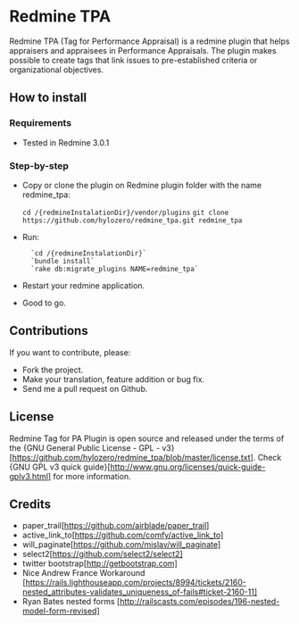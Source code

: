 # Redmine TPA 

Redmine TPA (Tag for Performance Appraisal) is a redmine plugin that helps appraisers and appraisees in Performance Appraisals. The plugin makes possible to create tags that link issues to pre-established criteria or organizational objectives.

## How to install 

### Requirements

* Tested in Redmine 3.0.1

### Step-by-step

* Copy or clone the plugin on Redmine plugin folder with the name redmine_tpa:
    
	`cd /{redmineInstalationDir}/vendor/plugins`
	`git clone https://github.com/hylozero/redmine_tpa.git redmine_tpa`
    
* Run:

		`cd /{redmineInstalationDir}`
		`bundle install`
		`rake db:migrate_plugins NAME=redmine_tpa`
	
* Restart your redmine application.

* Good to go.

## Contributions

If you want to contribute, please:

* Fork the project.
* Make your translation, feature addition or bug fix.
* Send me a pull request on Github.

## License
 
Redmine Tag for PA Plugin is open source and released under the terms of the {GNU General Public License - GPL - v3}[https://github.com/hylozero/redmine_tpa/blob/master/license.txt].
Check {GNU GPL v3 quick guide}[http://www.gnu.org/licenses/quick-guide-gplv3.html] for more information.

## Credits
* paper_trail[https://github.com/airblade/paper_trail]
* active_link_to[https://github.com/comfy/active_link_to]
* will_paginate[https://github.com/mislav/will_paginate]
* select2[https://github.com/select2/select2]
* twitter bootstrap[http://getbootstrap.com]
* Nice Andrew France Workaround [https://rails.lighthouseapp.com/projects/8994/tickets/2160-nested_attributes-validates_uniqueness_of-fails#ticket-2160-11]
* Ryan Bates nested forms [http://railscasts.com/episodes/196-nested-model-form-revised]
